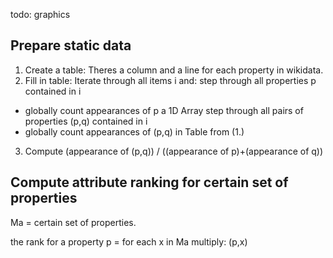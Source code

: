 todo: graphics

##  Prepare static data
1. Create a table:
  Theres a column and a line for each property in wikidata.
2. Fill in table:
  Iterate through all items i and:
  step through all properties p contained in i
  * globally count appearances of p a 1D Array
  step through all pairs of properties (p,q) contained in i
  * globally count appearances of (p,q) in Table from (1.)
3. Compute (appearance of (p,q)) / ((appearance of p)+(appearance of q))

## Compute attribute ranking for certain set of properties
Ma = certain set of properties.

the rank for a property p = for each x in Ma multiply: (p,x)


